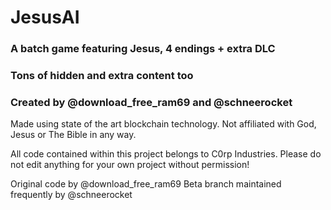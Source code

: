 # JesusAI

### A batch game featuring Jesus, 4 endings + extra DLC
### Tons of hidden and extra content too
### Created by @download_free_ram69 and @schneerocket

Made using state of the art blockchain technology. 
Not affiliated with God, Jesus or The Bible in any way.

All code contained within this project belongs to C0rp Industries.
Please do not edit anything for your own project without permission!

Original code by @download_free_ram69
Beta branch maintained frequently by @schneerocket
